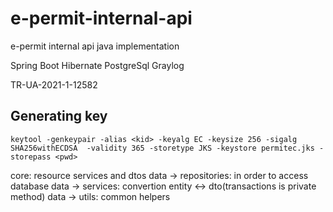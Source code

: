 # e-permit-internal-api
e-permit internal api java implementation

Spring Boot
Hibernate
PostgreSql
Graylog

TR-UA-2021-1-12582

## Generating key

```keytool -genkeypair -alias <kid> -keyalg EC -keysize 256 -sigalg SHA256withECDSA  -validity 365 -storetype JKS -keystore permitec.jks -storepass <pwd>```

core: resource services and dtos
data -> repositories: in order to access database
data -> services: convertion entity <-> dto(transactions is private method)
data -> utils: common helpers
